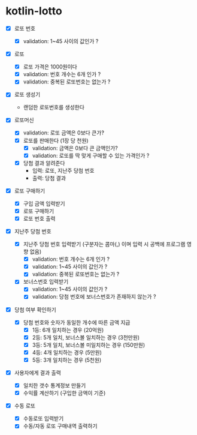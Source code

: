 # kotlin-lotto


- [X] 로또 번호  
  - [X] validation: 1~45 사이의 값인가 ?  

- [X] 로또
  - [X] 로또 가격은 1000원이다
  - [X] validation: 번호 개수는 6개 인가 ?  
  - [X] validation: 중복된 로또번호는 없는가 ?  

- [X] 로또 생성기
  - 랜덤한 로또번호를 생성한다

- [X] 로또머신
  - [X] validation: 로또 금액은 0보다 큰가?
  - [X] 로또를 판매한다 (1장 당 천원)
    - [X] validation: 금액은 0보다 큰 금액인가?
    - [X] validation: 로또를 딱 맞게 구매할 수 있는 가격인가 ?  
  - [X] 당첨 결과 알려준다 
    - 입력: 로또, 지난주 당첨 번호
    - 출력: 당첨 결과

- [X] 로또 구매하기  
  - [X] 구입 금액 입력받기  
  - [X] 로또 구매하기
  - [X] 로또 번호 출력

- [X] 지난주 당첨 번호
  - [X] 지난주 당첨 번호 입력받기 (구분자는 콤마(,) 이며 입력 시 공백에 프로그램 영향 없음)  
    - [X] validation: 번호 개수는 6개 인가 ?  
    - [X] validation: 1~45 사이의 값인가 ?
    - [X] validation: 중복된 로또번호는 없는가 ?  
  - [X] 보너스번호 입력받기
    - [X] validation: 1~45 사이의 값인가 ?
    - [X] validation: 당첨 번호에 보너스번호가 존재하지 않는가 ?

- [X] 당첨 여부 확인하기  
  - [X] 당첨 번호와 숫자가 동일한 개수에 따른 금액 지급
    - [X] 1등: 6개 일치하는 경우 (20억원)
    - [X] 2등: 5개 일치, 보너스볼 일치하는 경우 (3천만원)
    - [X] 3등: 5개 일치, 보너스볼 미일치하는 경우 (150만원)
    - [X] 4등: 4개 일치하는 경우 (5만원)
    - [X] 5등: 3개 일치하는 경우 (5천원)

- [X] 사용자에게 결과 출력
  - [X] 일치한 갯수 통계정보 만들기  
  - [X] 수익률 계산하기 (구입한 금액이 기준)  

- [X] 수동 로또
  - [X] 수동로또 입력받기
  - [X] 수동/자동 로또 구매내역 출력하기
